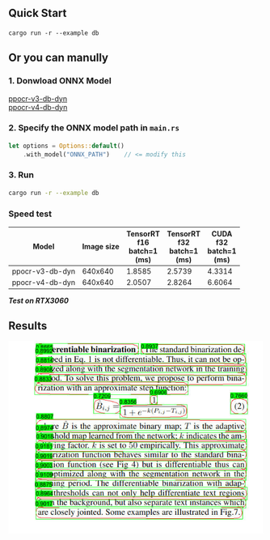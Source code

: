 ## Quick Start

```shell
cargo run -r --example db
```

## Or you can manully

### 1. Donwload ONNX Model

[ppocr-v3-db-dyn](https://github.com/jamjamjon/assets/releases/download/v0.0.1/ppocr-v3-db-dyn.onnx)  
[ppocr-v4-db-dyn](https://github.com/jamjamjon/assets/releases/download/v0.0.1/ppocr-v4-db-dyn.onnx)

### 2. Specify the ONNX model path in `main.rs`

```Rust
let options = Options::default()
    .with_model("ONNX_PATH")    // <= modify this
```

### 3. Run

```bash
cargo run -r --example db
```

### Speed test

| Model           | Image size | TensorRT<br />f16<br />batch=1<br />(ms) | TensorRT<br />f32<br />batch=1<br />(ms) | CUDA<br />f32<br />batch=1<br />(ms) |
| --------------- | ---------- | ---------------------------------------- | ---------------------------------------- | ------------------------------------ |
| ppocr-v3-db-dyn | 640x640    | 1.8585                                   | 2.5739                                   | 4.3314                               |
| ppocr-v4-db-dyn | 640x640    | 2.0507                                   | 2.8264                                   | 6.6064                               |

***Test on RTX3060***

## Results

![](./demo.jpg)
